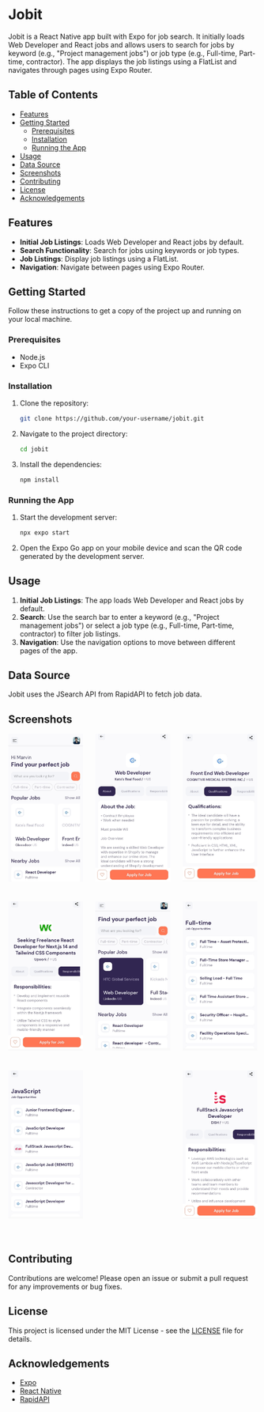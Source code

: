 # Jobit

Jobit is a React Native app built with Expo for job search. It initially loads Web Developer and React jobs and allows users to search for jobs by keyword (e.g., "Project management jobs") or job type (e.g., Full-time, Part-time, contractor). The app displays the job listings using a FlatList and navigates through pages using Expo Router.

## Table of Contents

- [Features](#features)
- [Getting Started](#getting-started)
  - [Prerequisites](#prerequisites)
  - [Installation](#installation)
  - [Running the App](#running-the-app)
- [Usage](#usage)
- [Data Source](#data-source)
- [Screenshots](#screenshots)
- [Contributing](#contributing)
- [License](#license)
- [Acknowledgements](#acknowledgements)

## Features

- **Initial Job Listings**: Loads Web Developer and React jobs by default.
- **Search Functionality**: Search for jobs using keywords or job types.
- **Job Listings**: Display job listings using a FlatList.
- **Navigation**: Navigate between pages using Expo Router.

## Getting Started

Follow these instructions to get a copy of the project up and running on your local machine.

### Prerequisites

- Node.js
- Expo CLI

### Installation

1. Clone the repository:
   ```bash
   git clone https://github.com/your-username/jobit.git
   ```
2. Navigate to the project directory:
   ```bash
   cd jobit
   ```
3. Install the dependencies:
   ```bash
   npm install
   ```

### Running the App

1. Start the development server:
   ```bash
   npx expo start
   ```
2. Open the Expo Go app on your mobile device and scan the QR code generated by the development server.

## Usage

1. **Initial Job Listings**: The app loads Web Developer and React jobs by default.
2. **Search**: Use the search bar to enter a keyword (e.g., "Project management jobs") or select a job type (e.g., Full-time, Part-time, contractor) to filter job listings.
3. **Navigation**: Use the navigation options to move between different pages of the app.

## Data Source

Jobit uses the JSearch API from RapidAPI to fetch job data.

## Screenshots

<div style="display: flex; flex-wrap: wrap; justify-content: space-between;">
  <img src="./screenshots/Screenshot_2024-08-05-12-33-30-35_f73b71075b1de7323614b647fe394240.jpg" alt="Screenshot of the application" width="30%" style="margin-bottom: 40px;" />
  <img src="./screenshots/Screenshot_2024-08-05-12-33-43-13_f73b71075b1de7323614b647fe394240.jpg" alt="Screenshot of the application" width="30%" style="margin-bottom: 40px;" />
  <img src="./screenshots/Screenshot_2024-08-05-12-34-10-71_f73b71075b1de7323614b647fe394240.jpg" alt="Screenshot of the application" width="30%" style="margin-bottom: 40px;" />
  <img src="./screenshots/Screenshot_2024-08-05-12-34-35-40_f73b71075b1de7323614b647fe394240.jpg" alt="Screenshot of the application" width="30%" style="margin-bottom: 40px;" />
  <img src="./screenshots/Screenshot_2024-08-05-12-35-16-85_f73b71075b1de7323614b647fe394240.jpg" alt="Screenshot of the application" width="30%" style="margin-bottom: 40px;" />
  <img src="./screenshots/Screenshot_2024-08-05-12-35-36-01_f73b71075b1de7323614b647fe394240.jpg" alt="Screenshot of the application" width="30%" style="margin-bottom: 40px;" />
  <img src="./screenshots/Screenshot_2024-08-05-12-36-02-39_f73b71075b1de7323614b647fe394240.jpg" alt="Screenshot of the application" width="30%" style="margin-bottom: 40px;" />
  <img src="./screenshots/Screenshot_2024-08-05-12-36-28-75_f73b71075b1de7323614b647fe394240.jpg" alt="Screenshot of the application" width="30%" style="margin-bottom: 40px;" />
</div>

## Contributing

Contributions are welcome! Please open an issue or submit a pull request for any improvements or bug fixes.

## License

This project is licensed under the MIT License - see the [LICENSE](LICENSE) file for details.

## Acknowledgements

- [Expo](https://expo.io/)
- [React Native](https://reactnative.dev/)
- [RapidAPI](https://rapidapi.com/)
